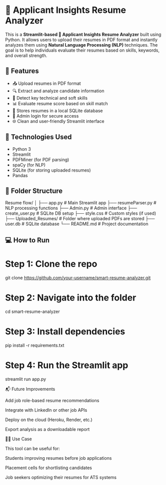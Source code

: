 # 🤖 Applicant Insights Resume Analyzer

This is a **Streamlit-based 🤖 Applicant Insights Resume Analyzer** built using Python. It allows users to upload their resumes in PDF format and instantly analyzes them using **Natural Language Processing (NLP)** techniques. The goal is to help individuals evaluate their resumes based on skills, keywords, and overall strength.

## 🚀 Features

- 📤 Upload resumes in PDF format
- 🔍 Extract and analyze candidate information
- 🧠 Detect key technical and soft skills
- 📊 Evaluate resume score based on skill match
- 💾 Stores resumes in a local SQLite database
- 👤 Admin login for secure access
- 🌐 Clean and user-friendly Streamlit interface

## 🔧 Technologies Used

- Python 3
- Streamlit
- PDFMiner (for PDF parsing)
- spaCy (for NLP)
- SQLite (for storing uploaded resumes)
- Pandas

## 📂 Folder Structure
Resume flow/
│
├── app.py # Main Streamlit app
├── resumeParser.py # NLP processing functions
├── Admin.py # Admin interface
├── create_user.py # SQLite DB setup
├── style.css # Custom styles (if used)
├── Uploaded_Resumes/ # Folder where uploaded PDFs are stored
├── user.db # SQLite database
└── README.md # Project documentation


## 💻 How to Run


# Step 1: Clone the repo
git clone https://github.com/your-username/smart-resume-analyzer.git

# Step 2: Navigate into the folder
cd smart-resume-analyzer

# Step 3: Install dependencies
pip install -r requirements.txt

# Step 4: Run the Streamlit app
streamlit run app.py



📬 Future Improvements

Add job role-based resume recommendations

Integrate with LinkedIn or other job APIs

Deploy on the cloud (Heroku, Render, etc.)

Export analysis as a downloadable report


🧑‍💼 Use Case

This tool can be useful for:

Students improving resumes before job applications

Placement cells for shortlisting candidates

Job seekers optimizing their resumes for ATS systems


